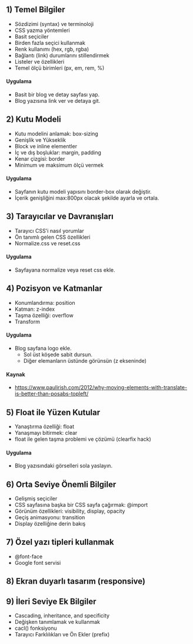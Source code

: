 ## 1) Temel Bilgiler
- Sözdizimi (syntax) ve terminoloji
- CSS yazma yöntemleri
- Basit seçiciler 
- Birden fazla seçici kullanmak
- Renk kullanımı (hex, rgb, rgba)
- Bağlantı (link) durumlarını stillendirmek
- Listeler ve özellikleri
- Temel ölçü birimleri (px, em, rem, %)

#### Uygulama
- Basit bir blog ve detay sayfası yap.
- Blog yazısına link ver ve detaya git.


## 2) Kutu Modeli
- Kutu modelini anlamak: box-sizing
- Genişlik ve Yükseklik
- Block ve inline elementler
- İç ve dış boşluklar: margin, padding
- Kenar çizgisi: border
- Minimum ve maksimum ölçü vermek

#### Uygulama
- Sayfanın kutu modeli yapısını border-box olarak değiştir.
- İçerik genişliğini max:800px olacak şekilde ayarla ve ortala.


## 3) Tarayıcılar ve Davranışları
- Tarayıcı CSS'i nasıl yorumlar
- Ön tanımlı gelen CSS özellikleri
- Normalize.css ve reset.css

#### Uygulama
- Sayfayana normalize veya reset css ekle.


## 4) Pozisyon ve Katmanlar
- Konumlandırma: position
- Katman: z-index
- Taşma özelliği: overflow
- Transform

#### Uygulama
- Blog sayfana logo ekle.
	-  Sol üst köşede sabit dursun.
	-  Diğer elemanların üstünde görünsün (z ekseninde)

#### Kaynak
- https://www.paulirish.com/2012/why-moving-elements-with-translate-is-better-than-posabs-topleft/


## 5) Float ile Yüzen Kutular
- Yanaştırma özelliği: float
- Yanaşmayı bitirmek: clear
- float ile gelen taşma problemi ve çözümü (clearfix hack)

#### Uygulama
- Blog yazısındaki görselleri sola yaslayın.



## 6) Orta Seviye Önemli Bilgiler
- Gelişmiş seçiciler
- CSS sayfasına başka bir CSS sayfa çağırmak: @import
- Görünüm özellikleri: visibility, display, opacity
- Geçiş animasyonu: transition
- Display özelliğine derin bakış


## 7) Özel yazı tipleri kullanmak
- @font-face
- Google font servisi

## 8) Ekran duyarlı tasarım (responsive)



## 9) İleri Seviye Ek Bilgiler
- Cascading, inheritance, and specificity
- Değişken tanımlamak ve kullanmak
- cacl() fonksiyonu
- Tarayıcı Farklılıkları ve Ön Ekler (prefix)
